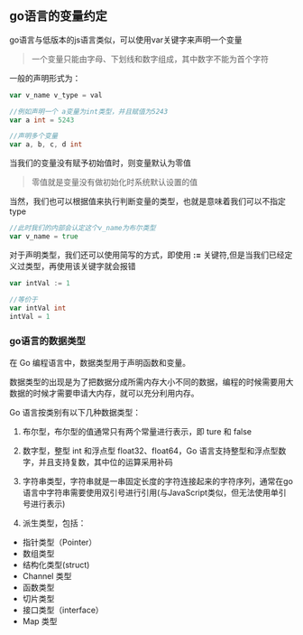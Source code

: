 ## go语言的变量约定
go语言与低版本的js语言类似，可以使用var关键字来声明一个变量

> 一个变量只能由字母、下划线和数字组成，其中数字不能为首个字符

一般的声明形式为：

```go
var v_name v_type = val

//例如声明一个 a变量为int类型，并且赋值为5243
var a int = 5243

//声明多个变量
var a, b, c, d int

```

当我们的变量没有赋予初始值时，则变量默认为零值

> 零值就是变量没有做初始化时系统默认设置的值

当然，我们也可以根据值来执行判断变量的类型，也就是意味着我们可以不指定type

```go
//此时我们的内部会认定这个v_name为布尔类型
var v_name = true
```

对于声明类型，我们还可以使用简写的方式，即使用 **:=** 关键符,但是当我们已经定义过类型，再使用该关键字就会报错


```go
var intVal := 1

//等价于
var intVal int
intVal = 1

```

### go语言的数据类型
在 Go 编程语言中，数据类型用于声明函数和变量。

数据类型的出现是为了把数据分成所需内存大小不同的数据，编程的时候需要用大数据的时候才需要申请大内存，就可以充分利用内存。

Go 语言按类别有以下几种数据类型：
1. 布尔型，布尔型的值通常只有两个常量进行表示，即 ture 和 false

2. 数字型，整型 int 和浮点型 float32、float64，Go 语言支持整型和浮点型数字，并且支持复数，其中位的运算采用补码

3. 字符串类型，字符串就是一串固定长度的字符连接起来的字符序列，通常在go语言中字符串需要使用双引号进行引用(与JavaScript类似，但无法使用单引号进行表示)

4. 派生类型，包括：

+ 指针类型（Pointer）
+ 数组类型
+ 结构化类型(struct)
+ Channel 类型
+ 函数类型
+ 切片类型
+ 接口类型（interface）
+ Map 类型